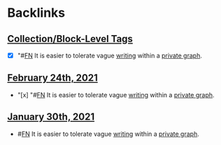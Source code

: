 
# Backlinks
## [Collection/Block-Level Tags](<Collection/Block-Level Tags.md>)
- [x] "#[FN](<FN.md>) It is easier to tolerate vague [writing](<writing.md>) within a [private graph](<private graph.md>).

## [February 24th, 2021](<February 24th, 2021.md>)
- "[x] "#[FN](<FN.md>) It is easier to tolerate vague [writing](<writing.md>) within a [private graph](<private graph.md>).

## [January 30th, 2021](<January 30th, 2021.md>)
- #[FN](<FN.md>) It is easier to tolerate vague [writing](<writing.md>) within a [private graph](<private graph.md>).

